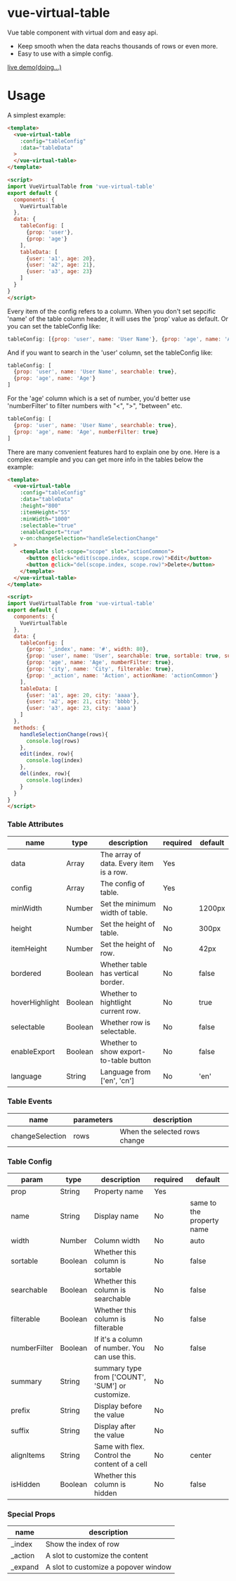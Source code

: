 # vue-virtual-table

Vue table component with virtual dom and easy api.

* Keep smooth when the data reachs thousands of rows or even more.
* Easy to use with a simple config.

[live demo(doing...)]()

# Usage

A simplest example:

```html
<template>
  <vue-virtual-table
    :config="tableConfig"
    :data="tableData"
  >
  </vue-virtual-table>
</template>

<script>
import VueVirtualTable from 'vue-virtual-table'
export default {
  components: {
    VueVirtualTable
  },
  data: {
    tableConfig: [
      {prop: 'user'},
      {prop: 'age'}
    ],
    tableData: [
      {user: 'a1', age: 20},
      {user: 'a2', age: 21},
      {user: 'a3', age: 23}
    ]
  }
}
</script>
```

Every item of the config refers to a column. When you don't set sepcific 'name' of the table column header, it will uses the 'prop' value as default. Or you can set the tableConfig like:

```js
tableConfig: [{prop: 'user', name: 'User Name'}, {prop: 'age', name: 'Age'}]
```

And if you want to search in the 'user' column, set the tableConfig like:

```js
tableConfig: [
  {prop: 'user', name: 'User Name', searchable: true},
  {prop: 'age', name: 'Age'}
]
```

For the 'age' column which is a set of number, you'd better use 'numberFilter' to filter numbers with "<", ">", "between" etc.

```js
tableConfig: [
  {prop: 'user', name: 'User Name', searchable: true},
  {prop: 'age', name: 'Age', numberFilter: true}
]
```

There are many convenient features hard to explain one by one.
Here is a complex example and you can get more info in the tables below the example:

```html
<template>
  <vue-virtual-table
    :config="tableConfig"
    :data="tableData"
    :height="800"
    :itemHeight="55"
    :minWidth="1000"
    :selectable="true"
    :enableExport="true"
    v-on:changeSelection="handleSelectionChange"
  >
    <template slot-scope="scope" slot="actionCommon">
      <button @click="edit(scope.index, scope.row)">Edit</button>
      <button @click="del(scope.index, scope.row)">Delete</button>
    </template>
  </vue-virtual-table>
</template>

<script>
import VueVirtualTable from 'vue-virtual-table'
export default {
  components: {
    VueVirtualTable
  },
  data: {
    tableConfig: [
      {prop: '_index', name: '#', width: 80},
      {prop: 'user', name: 'User', searchable: true, sortable: true, summary: 'COUNT'},
      {prop: 'age', name: 'Age', numberFilter: true},
      {prop: 'city', name: 'City', filterable: true},
      {prop: '_action', name: 'Action', actionName: 'actionCommon'}
    ],
    tableData: [
      {user: 'a1', age: 20, city: 'aaaa'},
      {user: 'a2', age: 21, city: 'bbbb'},
      {user: 'a3', age: 23, city: 'aaaa'}
    ]
  },
  methods: {
  	handleSelectionChange(rows){
      console.log(rows)
  	},
  	edit(index, row){
  	  console.log(index)
  	},
  	del(index, row){
  	  console.log(index)
  	}
  }
}
</script>
```

### Table Attributes

| name           | type    | description                             | required | default |
| -------------- | ------- | --------------------------------------- | -------- | ------- |
| data           | Array   | The array of data. Every item is a row. | Yes      |         |
| config         | Array   | The config of table.                    | Yes      |         |
| minWidth       | Number  | Set the minimum width of table.         | No       | 1200px  |
| height         | Number  | Set the height of table.                | No       | 300px   |
| itemHeight     | Number  | Set the height of row.                  | No       | 42px    |
| bordered       | Boolean | Whether table has vertical border.      | No       | false   |
| hoverHighlight | Boolean | Whether to hightlight current row.      | No       | true    |
| selectable     | Boolean | Whether row is selectable.              | No       | false   |
| enableExport   | Boolean | Whether to show export-to-table button  | No       | false   |
| language       | String  | Language from ['en', 'cn']              | No       | 'en'    |

### Table Events

| name            | parameters | description                   |
| --------------- | ---------- | ----------------------------- |
| changeSelection | rows       | When the selected rows change |

### Table Config

| param        | type    | description                                      | required | default                   |
| ------------ | ------- | ------------------------------------------------ | -------- | ------------------------- |
| prop         | String  | Property name                                    | Yes      |                           |
| name         | String  | Display name                                     | No       | same to the property name |
| width        | Number  | Column width                                     | No       | auto                      |
| sortable     | Boolean | Whether this column is sortable                  | No       | false                     |
| searchable   | Boolean | Whether this column is searchable                | No       | false                     |
| filterable   | Boolean | Whether this column is filterable                | No       | false                     |
| numberFilter | Boolean | If it's a column of number. You can use this.    | No       | false                     |
| summary      | String  | summary type from ['COUNT', 'SUM'] or customize. | No       |                           |
| prefix       | String  | Display before the value                         | No       |                           |
| suffix       | String  | Display after the value                          | No       |                           |
| alignItems   | String  | Same with flex. Control the content of a cell    | No       | center                    |
| isHidden     | Boolean | Whether this column is hidden                    | No       | false                     |

### Special Props

| name     | description                          |
| -------- | ------------------------------------ |
| \_index  | Show the index of row                |
| \_action | A slot to customize the content      |
| \_expand | A slot to customize a popover window |
